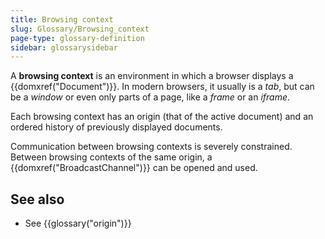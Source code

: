 ```yaml
---
title: Browsing context
slug: Glossary/Browsing_context
page-type: glossary-definition
sidebar: glossarysidebar
---
```



A **browsing context** is an environment in which a browser displays a {{domxref("Document")}}. In modern browsers, it usually is a _tab_, but can be a _window_ or even only parts of a page, like a _frame_ or an _iframe_.

Each browsing context has an origin (that of the active document) and an ordered history of previously displayed documents.

Communication between browsing contexts is severely constrained. Between browsing contexts of the same origin, a {{domxref("BroadcastChannel")}} can be opened and used.

## See also

- See {{glossary("origin")}}
